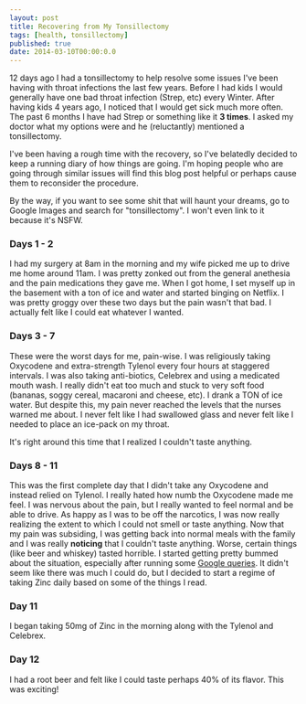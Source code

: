 ```yaml
---
layout: post
title: Recovering from My Tonsillectomy
tags: [health, tonsillectomy]
published: true
date: 2014-03-10T00:00:0.0
---
```

12 days ago I had a tonsillectomy to help resolve some issues I've been having with throat infections the last few years. Before I had kids I would generally have one bad throat infection (Strep, etc) every Winter. After having kids 4 years ago, I noticed that I would get sick much more often. The past 6 months I have had Strep or something like it **3 times**. I asked my doctor what my options were and he (reluctantly) mentioned a tonsillectomy. 

I've been having a rough time with the recovery, so I've belatedly decided to keep a running diary of how things are going. I'm hoping people who are going through similar issues will find this blog post helpful or perhaps cause them to reconsider the procedure. 

By the way, if you want to see some shit that will haunt your dreams, go to Google Images and search for "tonsillectomy". I won't even link to it because it's NSFW.

### Days 1 - 2

I had my surgery at 8am in the morning and my wife picked me up to drive me home around 11am. I was pretty zonked out from the general anethesia and the pain medications they gave me. When I got home, I set myself up in the basement with a ton of ice and water and started binging on Netflix. I was pretty groggy over these two days but the pain wasn't that bad. I actually felt like I could eat whatever I wanted. 

### Days 3 - 7

These were the worst days for me, pain-wise. I was religiously taking Oxycodene and extra-strength Tylenol every four hours at staggered intervals. I was also taking anti-biotics, Celebrex and using a medicated mouth wash. I really didn't eat too much and stuck to very soft food (bananas, soggy cereal, macaroni and cheese, etc). I drank a TON of ice water. But despite this, my pain never reached the levels that the nurses warned me about. I never felt like I had swallowed glass and never felt like I needed to place an ice-pack on my throat. 

It's right around this time that I realized I couldn't taste anything.

### Days 8 - 11 

This was the first complete day that I didn't take any Oxycodene and instead relied on Tylenol. I really hated how numb the Oxycodene made me feel. I was nervous about the pain, but I really wanted to feel normal and be able to drive. As happy as I was to be off the narcotics, I was now really realizing the extent to which I could not smell or taste anything. Now that my pain was subsiding, I was getting back into normal meals with the family and I was really **noticing** that I couldn't taste anything. Worse, certain things (like beer and whiskey) tasted horrible. I started getting pretty bummed about the situation, especially after running some [Google queries][1]. It didn't seem like there was much I could do, but I decided to start a regime of taking Zinc daily based on some of the things I read.

### Day 11

I began taking 50mg of Zinc in the morning along with the Tylenol and Celebrex. 

### Day 12

I had a root beer and felt like I could taste perhaps 40% of its flavor. This was exciting!


[1]:https://www.google.com/search?q=Tonsillectomy+taste
